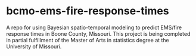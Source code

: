# bcmo-ems-fire-response-times
A repo for using Bayesian spatio-temporal modeling to predict EMS/fire response times in Boone County, Missouri. This project is being completed in partial fulfillment of the Master of Arts in statistics degree at the University of Missouri. 

